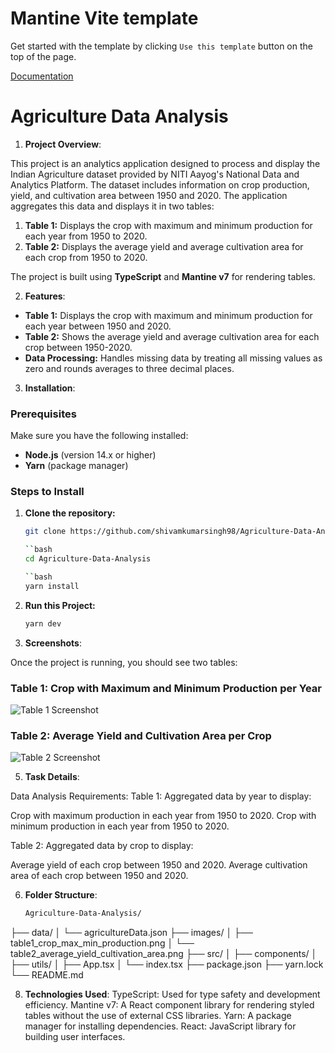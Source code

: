 # Mantine Vite template

Get started with the template by clicking `Use this template` button on the top of the page.

[Documentation](https://mantine.dev/guides/vite/)

# Agriculture Data Analysis

1. **Project Overview**:

This project is an analytics application designed to process and display the Indian Agriculture dataset provided by NITI Aayog's National Data and Analytics Platform. The dataset includes information on crop production, yield, and cultivation area between 1950 and 2020. The application aggregates this data and displays it in two tables:

1. **Table 1:** Displays the crop with maximum and minimum production for each year from 1950 to 2020.
2. **Table 2:** Displays the average yield and average cultivation area for each crop from 1950 to 2020.

The project is built using **TypeScript** and **Mantine v7** for rendering tables.

2. **Features**:

- **Table 1:** Displays the crop with maximum and minimum production for each year between 1950 and 2020.
- **Table 2:** Shows the average yield and average cultivation area for each crop between 1950-2020.
- **Data Processing:** Handles missing data by treating all missing values as zero and rounds averages to three decimal places.

3. **Installation**:

### Prerequisites

Make sure you have the following installed:
- **Node.js** (version 14.x or higher)
- **Yarn** (package manager)

### Steps to Install

1. **Clone the repository:**

   ```bash
   git clone https://github.com/shivamkumarsingh98/Agriculture-Data-Analysis.git

   ``bash
   cd Agriculture-Data-Analysis

   ``bash
   yarn install

2. **Run this Project:**
   ```bash
   yarn dev

4. **Screenshots**:

Once the project is running, you should see two tables:

### Table 1: Crop with Maximum and Minimum Production per Year
![Table 1 Screenshot](image/table1_crop_max_min_production.png)

### Table 2: Average Yield and Cultivation Area per Crop
![Table 2 Screenshot](image/table2_average_yield_cultivation_area.png)

5. **Task Details**:

Data Analysis Requirements:
Table 1: Aggregated data by year to display:

Crop with maximum production in each year from 1950 to 2020.
Crop with minimum production in each year from 1950 to 2020.

Table 2: Aggregated data by crop to display:

Average yield of each crop between 1950 and 2020.
Average cultivation area of each crop between 1950 and 2020.


6. **Folder Structure**:
   ```bash
   Agriculture-Data-Analysis/
├── data/
│   └── agricultureData.json
├── images/
│   ├── table1_crop_max_min_production.png
│   └── table2_average_yield_cultivation_area.png
├── src/
│   ├── components/
│   ├── utils/
│   ├── App.tsx
│   └── index.tsx
├── package.json
├── yarn.lock
└── README.md

8. **Technologies Used**:
TypeScript: Used for type safety and development efficiency.
Mantine v7: A React component library for rendering styled tables without the use of external CSS libraries.
Yarn: A package manager for installing dependencies.
React: JavaScript library for building user interfaces.
